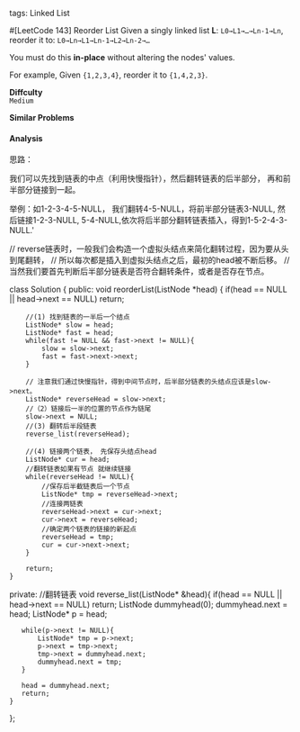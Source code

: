 tags: Linked List

#[LeetCode 143] Reorder List
Given a singly linked list **L**: `L0→L1→…→Ln-1→Ln`,
reorder it to: `L0→Ln→L1→Ln-1→L2→Ln-2→…`

You must do this **in-place** without altering the nodes' values.

For example,
Given `{1,2,3,4}`, reorder it to `{1,4,2,3}`.

**Diffculty**  
`Medium`

**Similar Problems**  


#### Analysis

思路：

我们可以先找到链表的中点（利用快慢指针），然后翻转链表的后半部分，
再和前半部分链接到一起。

举例：如1-2-3-4-5-NULL， 我们翻转4-5-NULL，将前半部分链表3-NULL,
然后链接1-2-3-NULL, 5-4-NULL,依次将后半部分翻转链表插入，得到1-5-2-4-3-NULL.'

// reverse链表时，一般我们会构造一个虚拟头结点来简化翻转过程，因为要从头到尾翻转，
// 所以每次都是插入到虚拟头结点之后，最初的head被不断后移。
// 当然我们要首先判断后半部分链表是否符合翻转条件，或者是否存在节点。

class Solution {
public:
    void reorderList(ListNode *head) {
        if(head == NULL || head->next == NULL) return;

        //(1) 找到链表的一半后一个结点
        ListNode* slow = head;
        ListNode* fast = head;
        while(fast != NULL && fast->next != NULL){
            slow = slow->next;
            fast = fast->next->next;
        }

        // 注意我们通过快慢指针，得到中间节点时，后半部分链表的头结点应该是slow->next。
        ListNode* reverseHead = slow->next;
        //（2）链接后一半的位置的节点作为链尾
        slow->next = NULL;
        //(3) 翻转后半段链表
        reverse_list(reverseHead);

        //(4) 链接两个链表， 先保存头结点head
        ListNode* cur = head;
        //翻转链表如果有节点 就继续链接
        while(reverseHead != NULL){
            //保存后半截链表后一个节点
            ListNode* tmp = reverseHead->next;
            //连接两链表
            reverseHead->next = cur->next;
            cur->next = reverseHead;
            //确定两个链表的链接的新起点
            reverseHead = tmp;
            cur = cur->next->next;
        }

        return;
    }

private:
    //翻转链表
    void reverse_list(ListNode* &head){
       if(head == NULL || head->next == NULL) return;
       ListNode dummyhead(0);
       dummyhead.next = head;
       ListNode* p = head;

       while(p->next != NULL){
           ListNode* tmp = p->next;
           p->next = tmp->next;
           tmp->next = dummyhead.next;
           dummyhead.next = tmp;
       }

       head = dummyhead.next;
       return;
    }
};